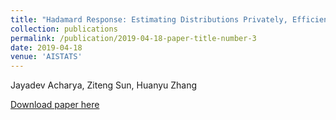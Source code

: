 ```yaml
---
title: "Hadamard Response: Estimating Distributions Privately, Efficiently, and with Little Communication"
collection: publications
permalink: /publication/2019-04-18-paper-title-number-3
date: 2019-04-18
venue: 'AISTATS'
---
```


Jayadev Acharya, Ziteng Sun, Huanyu Zhang

[Download paper here](http://academicpages.github.io/files/paper1.pdf)

